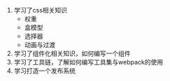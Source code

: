 1. 学习了css相关知识
   - 权重
   - 盒模型
   - 选择器
   - 动画与过渡
2. 学习了组件化相关知识，如何编写一个组件
3. 学习了工具链，了解如何编写工具集与webpack的使用
4. 学习打造一个发布系统